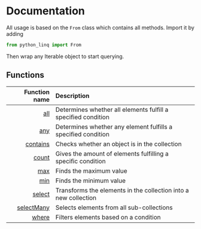 Documentation
=============

All usage is based on the `From` class which contains all methods. Import it by adding
``` python
from python_linq import From
```

Then wrap any Iterable object to start querying.

Functions
---------

| Function name | Description |
| -: | :- |
| [all](docs/all.md) | Determines whether all elements fulfill a specified condition |
| [any](docs/any.md) | Determines whether any element fulfills a specified condition |
| [contains](docs/contains.md) | Checks whether an object is in the collection |
| [count](docs/count.md) | Gives the amount of elements fulfilling a specific condition |
| [max](docs/max.md) | Finds the maximum value |
| [min](docs/min.md) | Finds the minimum value |
| [select](docs/select.md) | Transforms the elements in the collection into a new collection |
| [selectMany](doct/selectMany.md) | Selects elements from all sub-collections |
| [where](docs/where.md) | Filters elements based on a condition |